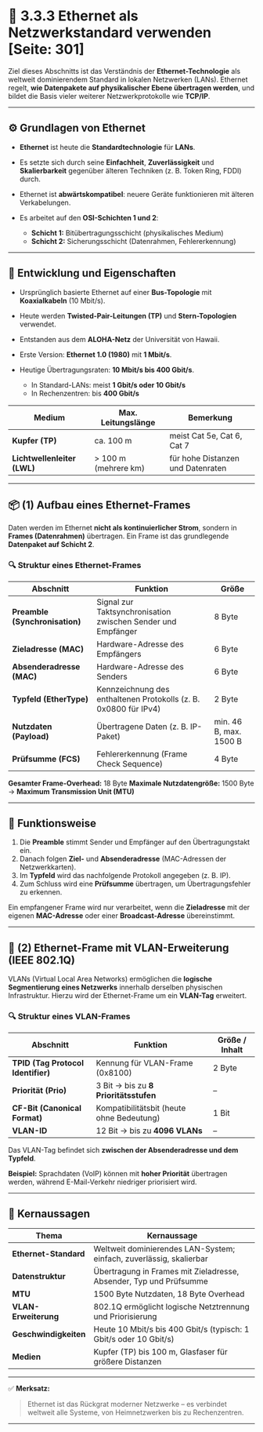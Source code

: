 # 🔗 3.3.3 Ethernet als Netzwerkstandard verwenden [Seite: 301]

Ziel dieses Abschnitts ist das Verständnis der **Ethernet-Technologie** als weltweit dominierendem Standard in lokalen Netzwerken (LANs). Ethernet regelt, **wie Datenpakete auf physikalischer Ebene übertragen werden**, und bildet die Basis vieler weiterer Netzwerkprotokolle wie **TCP/IP**.

---

## ⚙️ Grundlagen von Ethernet

* **Ethernet** ist heute die **Standardtechnologie** für **LANs**.
* Es setzte sich durch seine **Einfachheit**, **Zuverlässigkeit** und **Skalierbarkeit** gegenüber älteren Techniken (z. B. Token Ring, FDDI) durch.
* Ethernet ist **abwärtskompatibel**: neuere Geräte funktionieren mit älteren Verkabelungen.
* Es arbeitet auf den **OSI-Schichten 1 und 2**:

  * **Schicht 1:** Bitübertragungsschicht (physikalisches Medium)
  * **Schicht 2:** Sicherungsschicht (Datenrahmen, Fehlererkennung)

---

## 🧩 Entwicklung und Eigenschaften

* Ursprünglich basierte Ethernet auf einer **Bus-Topologie** mit **Koaxialkabeln** (10 Mbit/s).
* Heute werden **Twisted-Pair-Leitungen (TP)** und **Stern-Topologien** verwendet.
* Entstanden aus dem **ALOHA-Netz** der Universität von Hawaii.
* Erste Version: **Ethernet 1.0 (1980)** mit **1 Mbit/s**.
* Heutige Übertragungsraten: **10 Mbit/s bis 400 Gbit/s**.

  * In Standard-LANs: meist **1 Gbit/s oder 10 Gbit/s**
  * In Rechenzentren: bis **400 Gbit/s**

| Medium                      | Max. Leitungslänge   | Bemerkung                         |
| --------------------------- | -------------------- | --------------------------------- |
| **Kupfer (TP)**             | ca. 100 m            | meist Cat 5e, Cat 6, Cat 7        |
| **Lichtwellenleiter (LWL)** | > 100 m (mehrere km) | für hohe Distanzen und Datenraten |

---

## 📦 (1) Aufbau eines Ethernet-Frames

Daten werden im Ethernet **nicht als kontinuierlicher Strom**, sondern in **Frames (Datenrahmen)** übertragen.
Ein Frame ist das grundlegende **Datenpaket auf Schicht 2**.

### 🔍 Struktur eines Ethernet-Frames

| Abschnitt                      | Funktion                                                         | Größe                  |
| ------------------------------ | ---------------------------------------------------------------- | ---------------------- |
| **Preamble (Synchronisation)** | Signal zur Taktsynchronisation zwischen Sender und Empfänger     | 8 Byte                 |
| **Zieladresse (MAC)**          | Hardware-Adresse des Empfängers                                  | 6 Byte                 |
| **Absenderadresse (MAC)**      | Hardware-Adresse des Senders                                     | 6 Byte                 |
| **Typfeld (EtherType)**        | Kennzeichnung des enthaltenen Protokolls (z. B. 0x0800 für IPv4) | 2 Byte                 |
| **Nutzdaten (Payload)**        | Übertragene Daten (z. B. IP-Paket)                               | min. 46 B, max. 1500 B |
| **Prüfsumme (FCS)**            | Fehlererkennung (Frame Check Sequence)                           | 4 Byte                 |

**Gesamter Frame-Overhead:** 18 Byte
**Maximale Nutzdatengröße:** 1500 Byte → **Maximum Transmission Unit (MTU)**

---

## 🧮 Funktionsweise

1. Die **Preamble** stimmt Sender und Empfänger auf den Übertragungstakt ein.
2. Danach folgen **Ziel-** und **Absenderadresse** (MAC-Adressen der Netzwerkkarten).
3. Im **Typfeld** wird das nachfolgende Protokoll angegeben (z. B. IP).
4. Zum Schluss wird eine **Prüfsumme** übertragen, um Übertragungsfehler zu erkennen.

Ein empfangener Frame wird nur verarbeitet, wenn die **Zieladresse** mit der eigenen **MAC-Adresse** oder einer **Broadcast-Adresse** übereinstimmt.

---

## 🧱 (2) Ethernet-Frame mit VLAN-Erweiterung (IEEE 802.1Q)

VLANs (Virtual Local Area Networks) ermöglichen die **logische Segmentierung eines Netzwerks** innerhalb derselben physischen Infrastruktur.
Hierzu wird der Ethernet-Frame um ein **VLAN-Tag** erweitert.

### 🔍 Struktur eines VLAN-Frames

| Abschnitt                          | Funktion                                  | Größe / Inhalt |
| ---------------------------------- | ----------------------------------------- | -------------- |
| **TPID (Tag Protocol Identifier)** | Kennung für VLAN-Frame (0x8100)           | 2 Byte         |
| **Priorität (Prio)**               | 3 Bit → bis zu **8 Prioritätsstufen**     | –              |
| **CF-Bit (Canonical Format)**      | Kompatibilitätsbit (heute ohne Bedeutung) | 1 Bit          |
| **VLAN-ID**                        | 12 Bit → bis zu **4096 VLANs**            | –              |

Das VLAN-Tag befindet sich **zwischen der Absenderadresse und dem Typfeld**.

**Beispiel:**
Sprachdaten (VoIP) können mit **hoher Priorität** übertragen werden, während E-Mail-Verkehr niedriger priorisiert wird.

---

## 🧠 Kernaussagen

| Thema                 | Kernaussage                                                         |
| --------------------- | ------------------------------------------------------------------- |
| **Ethernet-Standard** | Weltweit dominierendes LAN-System; einfach, zuverlässig, skalierbar |
| **Datenstruktur**     | Übertragung in Frames mit Zieladresse, Absender, Typ und Prüfsumme  |
| **MTU**               | 1500 Byte Nutzdaten, 18 Byte Overhead                               |
| **VLAN-Erweiterung**  | 802.1Q ermöglicht logische Netztrennung und Priorisierung           |
| **Geschwindigkeiten** | Heute 10 Mbit/s bis 400 Gbit/s (typisch: 1 Gbit/s oder 10 Gbit/s)   |
| **Medien**            | Kupfer (TP) bis 100 m, Glasfaser für größere Distanzen              |

---

✅ **Merksatz:**

> Ethernet ist das Rückgrat moderner Netzwerke – es verbindet weltweit alle Systeme, von Heimnetzwerken bis zu Rechenzentren.


---
